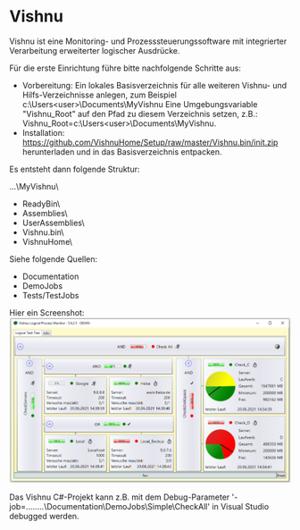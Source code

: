 # Vishnu
Vishnu ist eine Monitoring- und Prozesssteuerungssoftware mit integrierter Verarbeitung erweiterter logischer Ausdrücke.

Für die erste Einrichtung führe bitte nachfolgende Schritte aus:
  - Vorbereitung:
    	Ein lokales Basisverzeichnis für alle weiteren Vishnu- und Hilfs-Verzeichnisse anlegen, zum Beispiel c:\Users\<user>\Documents\MyVishnu
    	Eine Umgebungsvariable "Vishnu_Root" auf den Pfad zu diesem Verzeichnis setzen, z.B.: Vishnu_Root=c:\Users\<user>\Documents\MyVishnu.
  - Installation:
    	https://github.com/VishnuHome/Setup/raw/master/Vishnu.bin/init.zip herunterladen und in das Basisverzeichnis entpacken.

Es entsteht dann folgende Struktur:
      
...\MyVishnu\
- ReadyBin\
- Assemblies\
- UserAssemblies\
- Vishnu.bin\
- VishnuHome\

Siehe folgende Quellen:
 - Documentation
 - DemoJobs
 - Tests/TestJobs

Hier ein Screenshot:
![Vishnu-Hilfe Startseite](./FirstView.png?raw=true "Vishnu-Hilfe")

Das Vishnu C#-Projekt kann z.B. mit dem Debug-Parameter '-job=..\..\..\..\Documentation\DemoJobs\Simple\CheckAll'
in Visual Studio debugged werden.
